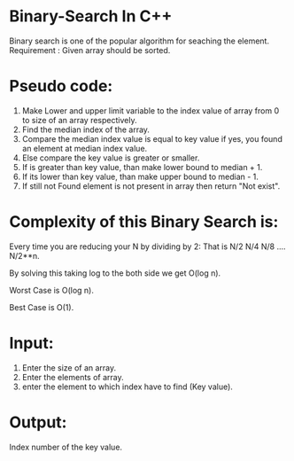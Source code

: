 # Binary-Search In C++ 

Binary search is one of the popular algorithm for seaching the element.
Requirement : Given array should be sorted.

# Pseudo code:

1. Make Lower and upper limit variable to the index value of array from 0 to size of an array respectively.
2. Find the median index of the array.
3. Compare the median index value is equal to key value if yes, you found an element at median index value.
4. Else compare the key value is greater or smaller.
5. If is greater than key value, than make lower bound to median + 1.
6. If its lower than key value, than make upper bound to median - 1.
7. If still not Found element is not present in array then return "Not exist".



# Complexity of this Binary Search is:

Every time you are reducing your N by dividing by 2:
That is N/2 N/4 N/8 .... N/2**n.

By solving this taking log to the both side we get O(log n).

Worst Case is O(log n).

Best Case is O(1).



# Input:
1. Enter the size of an array.
2. Enter the elements of array.
3. enter the element to which index have to find (Key value).


# Output:
Index number of the key value.
